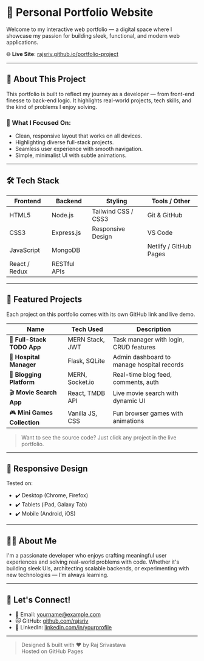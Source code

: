 # 🚀 Personal Portfolio Website

Welcome to my interactive web portfolio — a digital space where I showcase my passion for building sleek, functional, and modern web applications.

🌐 **Live Site**: [rajsriv.github.io/portfolio-project](https://rajsriv.github.io/portfolio-project)

---

## 📌 About This Project

This portfolio is built to reflect my journey as a developer — from front-end finesse to back-end logic. It highlights real-world projects, tech skills, and the kind of problems I enjoy solving.

### 🧠 What I Focused On:
- Clean, responsive layout that works on all devices.
- Highlighting diverse full-stack projects.
- Seamless user experience with smooth navigation.
- Simple, minimalist UI with subtle animations.

---

## 🛠️ Tech Stack

| Frontend        | Backend         | Styling         | Tools / Other       |
|----------------|-----------------|-----------------|---------------------|
| HTML5           | Node.js         | Tailwind CSS / CSS3 | Git & GitHub        |
| CSS3            | Express.js      | Responsive Design | VS Code             |
| JavaScript      | MongoDB         |                 | Netlify / GitHub Pages |
| React / Redux   | RESTful APIs    |                 |                     |

---

## 📂 Featured Projects

Each project on this portfolio comes with its own GitHub link and live demo.

| Name                           | Tech Used                             | Description                                |
|--------------------------------|----------------------------------------|--------------------------------------------|
| 📝 **Full-Stack TODO App**     | MERN Stack, JWT                       | Task manager with login, CRUD features     |
| 🏥 **Hospital Manager**        | Flask, SQLite                         | Admin dashboard to manage hospital records |
| 📖 **Blogging Platform**       | MERN, Socket.io                       | Real-time blog feed, comments, auth        |
| 🎬 **Movie Search App**        | React, TMDB API                       | Live movie search with dynamic UI          |
| 🎮 **Mini Games Collection**   | Vanilla JS, CSS                      | Fun browser games with animations          |

> Want to see the source code? Just click any project in the live portfolio.

---

## 📱 Responsive Design

Tested on:
- ✔️ Desktop (Chrome, Firefox)
- ✔️ Tablets (iPad, Galaxy Tab)
- ✔️ Mobile (Android, iOS)

---

## 🧑‍💻 About Me

I'm a passionate developer who enjoys crafting meaningful user experiences and solving real-world problems with code. Whether it's building sleek UIs, architecting scalable backends, or experimenting with new technologies — I’m always learning.

---

## 🤝 Let's Connect!

- 📧 Email: yourname@example.com
- 🐱 GitHub: [github.com/rajsriv](https://github.com/rajsriv)
- 💼 LinkedIn: [linkedin.com/in/yourprofile](https://linkedin.com/in/yourprofile)

---

> Designed & built with ❤️ by Raj Srivastava  
> Hosted on GitHub Pages

